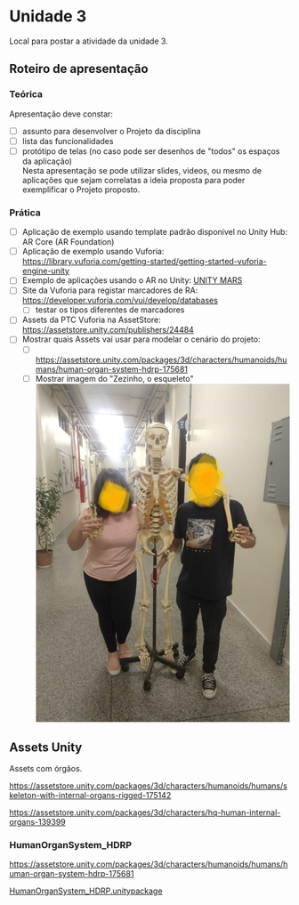 # Unidade 3

Local para postar a atividade da unidade 3.  

## Roteiro de apresentação

### Teórica

Apresentação deve constar:

- [ ] assunto para desenvolver o Projeto da disciplina  
- [ ] lista das funcionalidades  
- [ ] protótipo de telas (no caso pode ser desenhos de "todos" os espaços da aplicação)  
Nesta apresentação se pode utilizar slides, videos, ou mesmo de aplicações que sejam correlatas a ideia proposta para poder exemplificar o Projeto proposto.

### Prática

- [ ] Aplicação de exemplo usando template padrão disponível no Unity Hub: AR Core (AR Foundation)  
- [ ] Aplicação de exemplo usando Vuforia: <https://library.vuforia.com/getting-started/getting-started-vuforia-engine-unity>  
- [ ] Exemplo de aplicações usando o AR no Unity: [UNITY MARS](https://unity.com/products/unity-mars?utm_source=google&utm_medium=cpc&utm_campaign=cc_dd_upr_amer_amer-t2_en_pu_sem-gg_acq_br-pr_2023-01_brand-at2_cc3022_ev-br_id:71700000105927803&utm_content=cc_dd_upr_amer_pu_sem_gg_ev-br_pros_x_npd_cpc_kw_sd_all_x_x_brand_id:58700008262791741&utm_term=unity&&&&&gad=1&gclid=Cj0KCQjwpPKiBhDvARIsACn-gzDSYdMpI7XAajrSRpYlkY6lVhbZs_d9eIY0hurQIra7xM8yYQU95ygaAkadEALw_wcB&gclsrc=aw.ds)  
- [ ] Site da Vuforia para registar marcadores de RA: <https://developer.vuforia.com/vui/develop/databases>  
  - [ ] testar os tipos diferentes de marcadores  
- [ ] Assets da PTC Vuforia na AssetStore: <https://assetstore.unity.com/publishers/24484>  
- [ ] Mostrar quais Assets vai usar para modelar o cenário do projeto:  
  - [ ] <https://assetstore.unity.com/packages/3d/characters/humanoids/humans/human-organ-system-hdrp-175681>  
  - [ ] Mostrar imagem do "Zezinho, o esqueleto"  
  ![Zezinho](Zezinho.jpg)  

## Assets Unity

Assets com órgãos.  

<https://assetstore.unity.com/packages/3d/characters/humanoids/humans/skeleton-with-internal-organs-rigged-175142>  

<https://assetstore.unity.com/packages/3d/characters/hq-human-internal-organs-139399>  

### HumanOrganSystem_HDRP

<https://assetstore.unity.com/packages/3d/characters/humanoids/humans/human-organ-system-hdrp-175681>  

[HumanOrganSystem_HDRP.unitypackage](HumanOrganSystem_HDRP.unitypackage)  

